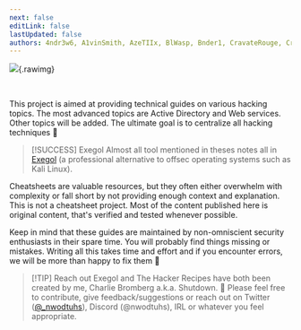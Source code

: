 ```yaml
---
next: false
editLink: false
lastUpdated: false
authors: 4ndr3w6, A1vinSmith, AzeTIIx, BlWasp, Bnder1, CravateRouge, Croumi, CryingWelkin, CyrilleFranchet, Hackndo, KenjiEndo15, Lamber-maybe, LucasParsy, NaxnN, PfiatDe, Pri3st, ShutdownRepo, ThePirateWhoSmellsOfSunflowers, WoBuGs, Yaxxine7, almandin, amirr0r, clem9669, dreamkinn, fransosiche, itbelongsinamuseum, joker2a, lap1nou, mauricelambert, mpgn, noraj, nuts7, p0dalirius, sckdev, skileau
---
```


![](<assets/welcome.png>){.rawimg}

<br>

This project is aimed at providing technical guides on various hacking topics. The most advanced topics are Active Directory and Web services. Other topics will be added. The ultimate goal is to centralize all hacking techniques :eyes:

> [!SUCCESS] Exegol
> Almost all tool mentioned in theses notes all in [Exegol](https://exegol.rtfd.io) (a professional alternative to offsec operating systems such as Kali Linux).

Cheatsheets are valuable resources, but they often either overwhelm with complexity or fall short by not providing enough context and explanation. This is not a cheatsheet project. Most of the content published here is original content, that's verified and tested whenever possible.

Keep in mind that these guides are maintained by non-omniscient security enthusiasts in their spare time. You will probably find things missing or mistakes. Writing all this takes time and effort and if you encounter errors, we will be more than happy to fix them :pray:

> [!TIP] Reach out
> Exegol and The Hacker Recipes have both been created by me, Charlie Bromberg a.k.a. Shutdown.
> :mega: Please feel free to contribute, give feedback/suggestions or reach out on Twitter  ([@\_nwodtuhs](https://twitter.com/\_nwodtuhs)), Discord (@nwodtuhs), IRL or whatever you feel appropriate.
